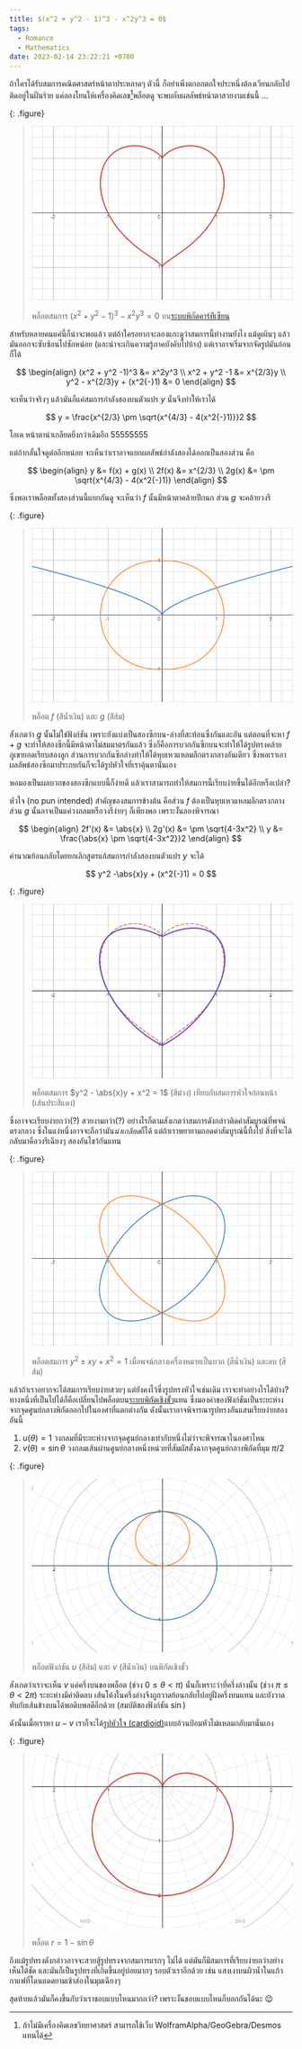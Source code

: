 ```yaml
---
title: $(x^2 + y^2 - 1)^3 - x^2y^3 = 0$
tags:
  - Romance
  - Mathematics
date: 2023-02-14 23:22:21 +0700
---
```


ถ้าใครได้รับสมการคณิตศาสตร์หน้าตาประหลาดๆ ตัวนี้ ก็อย่าเพิ่งตกอกตกใจประหนึ่งต้องเวียนกลับไปติดอยู่ในฝันร้าย แค่ลองโยนให้เครื่องคิดเลข[^1]พล็อตดู จะพบกับผลลัพธ์หน้าตาสวยงามเช่นนี้ ...

{: .figure}
> ![](/images/math/heart/cubic-equation.png)
>
> พล็อตสมการ $(x^2+y^2-1)^3 - x^2y^3 = 0$ บน[ระบบพิกัดคาร์ทีเซียน][cartesian coordinate]

สำหรับหลายคนแค่นี้ก็น่าจะพอแล้ว แต่ถ้าใครอยากจะลองแกะดูว่าสมการนี้ทำงานยังไง แม้ดูเผินๆ แล้วมันออกจะซับซ้อนไปซักหน่อย (และน่าจะเกินความรู้ภาคบังคับไปบ้าง) แต่เราอาจเริ่มจากจัดรูปมันก่อนก็ได้

$$
\begin{align}
(x^2 + y^2 -1)^3 &= x^2y^3 \\
x^2 + y^2 -1 &= x^{2/3}y \\
y^2 - x^{2/3}y + (x^2{-}1) &= 0
\end{align}
$$

จะเห็นว่าจริงๆ แล้วมันก็แค่สมการกำลังสองบนตัวแปร $y$ นั่นจึงทำให้เราได้

$$
y = \frac{x^{2/3} \pm \sqrt{x^{4/3} - 4(x^2{-}1)}}2
$$

โอเค หน้าตาน่าเกลียดยิ่งกว่าเดิมอีก 55555555

แต่ถ้ากลั้นใจดูต่ออีกหน่อย จะเห็นว่าเราอาจแยกผลลัพธ์กำลังสองได้ออกเป็นสองส่วน คือ

$$
\begin{align}
y &= f(x) + g(x) \\
2f(x) &= x^{2/3} \\
2g(x) &= \pm \sqrt{x^{4/3} - 4(x^2{-}1)}
\end{align}
$$

ซึ่งพอเราพล็อตทั้งสองส่วนนี้แยกกันดู จะเห็นว่า $f$ นั้นมีหน้าตาคล้ายปีกนก ส่วน $g$ จะคล้ายวงรี

{: .figure}
> ![](/images/math/heart/cubic-decomposition.png)
>
> พล็อต $f$ (สีน้ำเงิน) และ $g$ (สีส้ม)

สังเกตว่า $g$ นั้นไม่ใช่ฟังก์ชัน เพราะยังแบ่งเป็นสองซีกบน-ล่างที่สะท้อนซึ่งกันและกัน แต่ตอนที่จะหา $f+g$ จะทำให้สองซีกนี้มีหน้าตาไม่สมมาตรกันแล้ว ซึ่งก็คือการบวกกันซีกบนจะทำให้ได้รูปทรงคล้ายภูเขายอดเรียบสองลูก ส่วนการบวกกันซีกล่างทำให้ได้หุบเหวแหลมลึกตรงกลางอันเดียว ซึ่งพอเราเอาผลลัพธ์สองซีกมาประกบกันก็จะได้รูปหัวใจที่เราคุ้นตานั่นเอง

พอมองเป็นผลบวกของสองซีกแบบนี้ก็ง่ายดี แล้วเราสามารถทำให้สมการนี้เรียบง่ายขึ้นได้อีกหรือเปล่า?

หัวใจ (no pun intended) สำคัญของสมการข้างต้น คือส่วน $f$ ต้องเป็นหุบเหวแหลมลึกตรงกลาง ส่วน $g$ นั้นอาจเป็นแค่วงกลมหรือวงรีง่ายๆ ก็เพียงพอ เพราะงั้นลองพิจารณา

$$
\begin{align}
2f'(x) &= \abs{x} \\
2g'(x) &= \pm \sqrt{4-3x^2} \\
y &= \frac{\abs{x} \pm \sqrt{4-3x^2}}2
\end{align}
$$

คำนวณย้อนกลับโดยยกเลิกสูตรแก้สมการกำลังสองบนตัวแปร $y$ จะได้

$$
y^2 -\abs{x}y + (x^2{-}1) = 0
$$

{: .figure}

> ![](/images/math/heart/reverse-engineer.png)
>
> พล็อตสมการ $y^2 - \abs{x}y + x^2 = 1$ (สีม่วง) เทียบกับสมการหัวใจก่อนหน้า (เส้นประสีแดง)

ซึ่งอาจจะเรียบง่ายกว่า(?) สวยงามกว่า(?) อย่างไรก็ตามสังเกตว่าสมการดังกล่าวติดค่าสัมบูรณ์ที่พจน์ตรงกลาง ซึ่งในแง่หนึ่งอาจจะถือว่ามัน*น่าเกลียด*ก็ได้ แต่ถ้าเราพยายามถอดค่าสัมบูรณ์นี้ทิ้งไป สิ่งที่จะได้กลับมาคือวงรีเฉียงๆ สองอันไขว้กันแทน

{: .figure}
> ![](/images/math/heart/double-ellipse.png)
>
> พล็อตสมการ $y^2 \pm xy + x^2 = 1$ เมื่อพจน์กลางเครื่องหมายเป็นบวก (สีน้ำเงิน) และลบ (สีส้ม)

แล้วถ้าเราอยากจะได้สมการเรียบง่ายสวยๆ แต่ยังคงไว้ซึ่งรูปทรงหัวใจเช่นเดิม เราจะทำอย่างไรได้บ้าง? ทางหนึ่งที่เป็นไปได้ก็คือเปลี่ยนไปพล็อตบน[ระบบพิกัดเชิงขั้ว][polar coordinate]แทน ซึ่งมองค่าของฟังก์ชันเป็นระยะห่างจากจุดศูนย์กลางพิกัดออกไปในองศาที่แตกต่างกัน ดังนั้นเราอาจพิจารณารูปทรงอันแสนเรียบง่ายสองอันนี้

1. $u(\theta) = 1$ วงกลมที่มีระยะห่างจากจุดศูนย์กลางเท่ากับหนึ่งไม่ว่าจะพิจารณาในองศาไหน
2. $v(\theta)=\sin\theta$ วงกลมเส้นผ่านศูนย์กลางหนึ่งหน่วยที่สัมผัสตั้งฉากจุดศูนย์กลางพิกัดที่มุม $\pi/2$

{: .figure}

> ![](/images/math/heart/double-circle.png)
>
> พล็อตฟังก์ชัน $u$ (สีส้ม) และ $v$ (สีน้ำเงิน) บนพิกัดเชิงขั้ว

สังเกตว่าเราจะเห็น $v$ แค่ครึ่งบนของพล็อต (ช่วง $0\le\theta<\pi$) นั่นก็เพราะว่าที่ครึ่งล่างนั้น (ช่วง $\pi\le\theta<2\pi$) ระยะห่างมีค่าติดลบ เส้นโค้งในครึ่งล่างจึงถูกวาดย้อนกลับไปอยู่ฝั่งครึ่งบนแทน และยังวาดทับกับเส้นข้างบนได้พอดิบพอดีอีกด้วย (สมบัติของฟังก์ชัน $\sin$)

ดังนั้นเมื่อเราหา $u-v$ เราก็จะได้[รูปหัวใจ (cardioid)][cardioid]แบบอ้วนป้อมหัวไม่แหลมกลับมานั่นเอง

{: .figure}
> ![](/images/math/heart/cardioid.png)
>
> พล็อต $r = 1 - \sin\theta$

ถึงแม้รูปทรงดังกล่าวอาจจะสวยสู้รูปทรงจากสมการแรกๆ ไม่ได้ แต่มันก็มีสมการที่เรียบง่ายกว่าอย่างเห็นได้ชัด และมันก็เป็นรูปทรงที่เกิดขึ้นอยู่บ่อยมากๆ รอบตัวเราอีกด้วย เช่น แสงเงาบนผิวน้ำในแก้วกาแฟที่โดนแดดยามเช้าส่องในมุมเฉียงๆ

สุดท้ายแล้วมันก็คงขึ้นกับว่าเราชอบแบบไหนมากกว่า? เพราะงั้นชอบแบบไหนก็บอกกันได้นะ 😉


[^1]: ถ้าไม่มีเครื่องคิดเลขวิทยาศาสตร์ สามารถใช้เว็บ WolframAlpha/GeoGebra/Desmos แทนได้


[cartesian coordinate]: //en.wikipedia.org/wiki/Cartesian_coordinate_system
[polar coordinate]: //en.wikipedia.org/wiki/Polar_coordinate_system
[cardioid]: //en.wikipedia.org/wiki/Cardioid